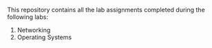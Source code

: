 This repository contains all the lab assignments completed during the following labs:
1. Networking
2. Operating Systems
